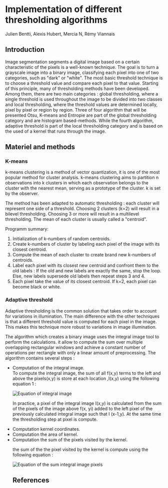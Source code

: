 # Implementation of different thresholding algorithms

Julien Bentti, Alexis Hubert, Mercia N, Rémy Viannais

## Introduction 

Image segmentation segments a digital image based on a certain characteristic of the pixels is a well-known technique. The goal is to turn a grayscale image into a binary image, classifying each pixel into one of two categories, such as "dark" or "white". The most basic threshold technique is to choose a threshold value and compare each pixel to that value. Starting of this principle, many of thresholding methods have been developed. Among them, there are two main categories :  global thresholding, where a single threshold is used throughout the image to be divided into two classes and local thresholding, where the threshold values are determined locally, pixel by pixel or region by region. Three of four algorithm that will be presented Otsu, K-means and Entropie are part of the global thresholding category and are histogram based-methods. While the fourth algorithm, adaptive threshold is part of the local thresholding category and is based on the used of a kernel that runs through the image.

## Materiel and methods

### K-means 

k-means clustering is a method of vector quantization, it is one of the most popular method for cluster analysis. k-means clustering aims to partition n observations into k clusters in which each observation belongs to the cluster with the nearest mean, serving as a prototype of the cluster. k is set by the observer. 

The method has been adapted to automatic thresholding : each cluster will represent one side of a threshold. Choosing 2 clusters (k=2) will result in a bilevel thresholding. Choosing 3 or more will result in a multilevel thresholding. The mean of each cluster is usually called a "centroid".

Programm summary:
<ol>
<li>Initialization of k-numbers of random centroids.</li>
<li>Create k-numbers of cluster by labeling each pixel of the image with its closest centroid.</li>
<li>Compute the mean of each cluster to create brand new k-numbers of centroids.</li>
<li>Label each pixel with its closest new centroid and confront them to the old labels :
    If the old and new labels are exactly the same, stop the loop.
    Else, new labels supersede old labels then repeat steps 3 and 4.
    </li>
<li>Each pixel take the value of its closest centroid. If k=2, each pixel can become black or white.</li>
</ol>

### Adaptive threshold

Adaptive thresholding is the common solution that takes order to account for variations in illumination. The main difference with the other techniques is that a different threshold value is computed for each pixel in the image. This makes this technique more robust to variations in image illumination. 

The algorithm which creates a binary image uses the integral image tool to perform the calculations. it allow to compute the sum over multiple overlapping rectangular windows and achieve a constant number of operations per rectangle with only a linear amount of preprocessing. The algorithm contains several steps : 
<ul>
<li>Computation of the integral image.</li>
To compute the integral image, the sum of all f(x,y) terms to the left and above the pixels(x,y) is store at each location ,I(x,y) using the following equation 1 : 


![Equation of integral image](https://github.com/rmy17/bioinf-struct/blob/master/projectThreshold/images/Equation%201.png)

In practice, a pixel of the integral image I(x,y) is calculated from the sum of the pixels of the image above f(x, yi) added to the left pixel of the previously calculated integral image such that I (x-1,y). 
At the same time the thresholding step at pixel is compute.

<li>Computation kernel coordinates.</li>
<li>Computation the area of kernel.</li>
<li>Computation the sum of the pixels visited by the kernel.</li>

the sum of the the pixel visited by the kernel is compute using the following equation :


![Equation of the sum integral image pixels](https://github.com/rmy17/bioinf-struct/blob/master/projectThreshold/images/Equationsum.png)

## References

[^BRA2007]: Bradley D, Roth G. Adaptive thresholding using integral image. Journal of Graphics Tools. Volume 12, Issue 2.  pp. 13-21. 2007. NRC 48816.
